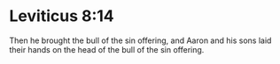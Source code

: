 # Leviticus 8:14

Then he brought the bull of the sin offering, and Aaron and his sons laid their hands on the head of the bull of the sin offering.
